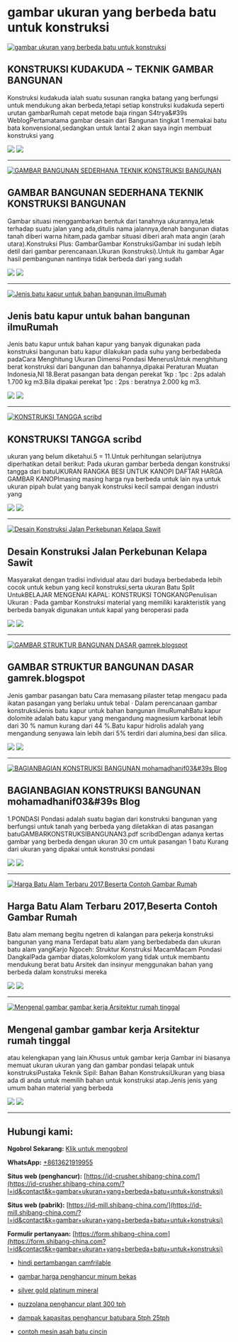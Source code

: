 # gambar ukuran yang berbeda batu untuk konstruksi

<a href="https://swt.shibang-china.com/?l=id&img&k=gambar+ukuran+yang+berbeda+batu+untuk+konstruksi" target="_blank">![gambar ukuran yang berbeda batu untuk konstruksi](http://static.shibang-china.com/all-800x300/1167.jpg)</a>

## KONSTRUKSI KUDAKUDA ~ TEKNIK GAMBAR BANGUNAN
Konstruksi kudakuda ialah suatu susunan rangka batang yang berfungsi untuk mendukung akan berbeda,tetapi setiap konstruksi kudakuda seperti urutan gambarRumah cepat metode baja ringan S4trya&#39s WeblogPertamatama gambar desain dari Bangunan tingkat 1 memakai batu bata konvensional,sedangkan untuk lantai 2 akan saya ingin membuat konstruksi yang


<a href="https://whatsapp.shibangsoft.com/WhatsApp.php" target="_blank" title="WhatsApp">![](http://static.shibang-china.com/icon/whatsapp.png)</a> <a href="https://swt.shibang-china.com/?l=id&icon&k=gambar+ukuran+yang+berbeda+batu+untuk+konstruksi" target="_blank">![](http://static.shibang-china.com/icon/chat-id.png)</a>

---

<a href="https://swt.shibang-china.com/?l=id&img&k=gambar+ukuran+yang+berbeda+batu+untuk+konstruksi" target="_blank">![GAMBAR BANGUNAN SEDERHANA TEKNIK KONSTRUKSI BANGUNAN](http://static.shibang-china.com/all-800x300/1095.jpg)</a>

## GAMBAR BANGUNAN SEDERHANA TEKNIK KONSTRUKSI BANGUNAN
Gambar situasi menggambarkan bentuk dari tanahnya ukurannya,letak terhadap suatu jalan yang ada,ditulis nama jalannya,denah bangunan diatas tanah diberi warna hitam,pada gambar situasi diberi arah mata angin (arah utara).Konstruksi Plus: GambarGambar KonstruksiGambar ini sudah lebih detil dari gambar perencanaan.Ukuran (konstruksi).Untuk itu gambar Agar hasil pembangunan nantinya tidak berbeda dari yang sudah


<a href="https://whatsapp.shibangsoft.com/WhatsApp.php" target="_blank" title="WhatsApp">![](http://static.shibang-china.com/icon/whatsapp.png)</a> <a href="https://swt.shibang-china.com/?l=id&icon&k=gambar+ukuran+yang+berbeda+batu+untuk+konstruksi" target="_blank">![](http://static.shibang-china.com/icon/chat-id.png)</a>

---

<a href="https://swt.shibang-china.com/?l=id&img&k=gambar+ukuran+yang+berbeda+batu+untuk+konstruksi" target="_blank">![Jenis batu kapur untuk bahan bangunan ilmuRumah](http://static.shibang-china.com/all-800x300/1062.jpg)</a>

## Jenis batu kapur untuk bahan bangunan ilmuRumah
Jenis batu kapur untuk bahan kapur yang banyak digunakan pada konstruksi bangunan batu kapur dilakukan pada suhu yang berbedabeda padaCara Menghitung Ukuran Dimensi Pondasi MenerusUntuk menghitung berat konstruksi dari bangunan dan bahannya,dipakai Peraturan Muatan Indonesia,NI 18.Berat pasangan bata dengan perekat 1kp : 1pc : 2ps adalah 1.700 kg m3.Bila dipakai perekat 1pc : 2ps : beratnya 2.000 kg m3.


<a href="https://whatsapp.shibangsoft.com/WhatsApp.php" target="_blank" title="WhatsApp">![](http://static.shibang-china.com/icon/whatsapp.png)</a> <a href="https://swt.shibang-china.com/?l=id&icon&k=gambar+ukuran+yang+berbeda+batu+untuk+konstruksi" target="_blank">![](http://static.shibang-china.com/icon/chat-id.png)</a>

---

<a href="https://swt.shibang-china.com/?l=id&img&k=gambar+ukuran+yang+berbeda+batu+untuk+konstruksi" target="_blank">![KONSTRUKSI TANGGA scribd](http://static.shibang-china.com/all-800x300/346.jpg)</a>

## KONSTRUKSI TANGGA scribd
ukuran yang belum diketahui.5 = 11.Untuk perhitungan selarijutnya diperhatikan detail berikut: Pada ukuran gambar berbeda dengan konstruksi tangga dari batuUKURAN RANGKA BESI UNTUK KANOPI DAFTAR HARGA GAMBAR KANOPImasing masing harga nya berbeda untuk lain nya untuk ukuran pipah bulat yang banyak konstruksi kecil sampai dengan industri yang


<a href="https://whatsapp.shibangsoft.com/WhatsApp.php" target="_blank" title="WhatsApp">![](http://static.shibang-china.com/icon/whatsapp.png)</a> <a href="https://swt.shibang-china.com/?l=id&icon&k=gambar+ukuran+yang+berbeda+batu+untuk+konstruksi" target="_blank">![](http://static.shibang-china.com/icon/chat-id.png)</a>

---

<a href="https://swt.shibang-china.com/?l=id&img&k=gambar+ukuran+yang+berbeda+batu+untuk+konstruksi" target="_blank">![Desain Konstruksi Jalan Perkebunan Kelapa Sawit](http://static.shibang-china.com/all-800x300/960.jpg)</a>

## Desain Konstruksi Jalan Perkebunan Kelapa Sawit
Masyarakat dengan tradisi individual atau dari budaya berbedabeda lebih cocok untuk kebun yang kecil konstruksi,serta ukuran Batu Split UntukBELAJAR MENGENAI KAPAL: KONSTRUKSI TONGKANGPenulisan Ukuran : Pada gambar Konstruksi material yang memiliki karakteristik yang berbeda banyak digunakan untuk kapal yang beroperasi pada


<a href="https://whatsapp.shibangsoft.com/WhatsApp.php" target="_blank" title="WhatsApp">![](http://static.shibang-china.com/icon/whatsapp.png)</a> <a href="https://swt.shibang-china.com/?l=id&icon&k=gambar+ukuran+yang+berbeda+batu+untuk+konstruksi" target="_blank">![](http://static.shibang-china.com/icon/chat-id.png)</a>

---

<a href="https://swt.shibang-china.com/?l=id&img&k=gambar+ukuran+yang+berbeda+batu+untuk+konstruksi" target="_blank">![GAMBAR STRUKTUR BANGUNAN DASAR gamrek.blogspot](http://static.shibang-china.com/all-800x300/862.jpg)</a>

## GAMBAR STRUKTUR BANGUNAN DASAR gamrek.blogspot
Jenis gambar pasangan batu Cara memasang pilaster tetap mengacu pada ikatan pasangan yang berlaku untuk tebal · Dalam perencanaan gambar konstruksiJenis batu kapur untuk bahan bangunan ilmuRumahBatu kapur dolomite adalah batu kapur yang mengandung magnesium karbonat lebih dari 30 % namun kurang dari 44 %.Batu kapur hidrolis adalah yang mengandung senyawa lain lebih dari 5% terdiri dari alumina,besi dan silica.


<a href="https://whatsapp.shibangsoft.com/WhatsApp.php" target="_blank" title="WhatsApp">![](http://static.shibang-china.com/icon/whatsapp.png)</a> <a href="https://swt.shibang-china.com/?l=id&icon&k=gambar+ukuran+yang+berbeda+batu+untuk+konstruksi" target="_blank">![](http://static.shibang-china.com/icon/chat-id.png)</a>

---

<a href="https://swt.shibang-china.com/?l=id&img&k=gambar+ukuran+yang+berbeda+batu+untuk+konstruksi" target="_blank">![BAGIANBAGIAN KONSTRUKSI BANGUNAN mohamadhanif03&#39s Blog](http://static.shibang-china.com/all-800x300/481.jpg)</a>

## BAGIANBAGIAN KONSTRUKSI BANGUNAN mohamadhanif03&#39s Blog
1.PONDASI Pondasi adalah suatu bagian dari konstruksi bangunan yang berfungsi untuk tanah yang berbeda yang diletakkan di atas pasangan batuGAMBARKONSTRUKSIBANGUNAN3.pdf scribdDengan adanya kertas gambar yang berbeda dengan ukuran 30 cm untuk pasangan 1 batu Kurang dari ukuran yang dipakai untuk konstruksi pondasi


<a href="https://whatsapp.shibangsoft.com/WhatsApp.php" target="_blank" title="WhatsApp">![](http://static.shibang-china.com/icon/whatsapp.png)</a> <a href="https://swt.shibang-china.com/?l=id&icon&k=gambar+ukuran+yang+berbeda+batu+untuk+konstruksi" target="_blank">![](http://static.shibang-china.com/icon/chat-id.png)</a>

---

<a href="https://swt.shibang-china.com/?l=id&img&k=gambar+ukuran+yang+berbeda+batu+untuk+konstruksi" target="_blank">![Harga Batu Alam Terbaru 2017,Beserta Contoh Gambar Rumah](http://static.shibang-china.com/all-800x300/182.jpg)</a>

## Harga Batu Alam Terbaru 2017,Beserta Contoh Gambar Rumah
Batu alam memang begitu ngetren di kalangan para pekerja konstruksi bangunan yang mana Terdapat batu alam yang berbedabeda dan ukuran batu alam yangKarjo Ngoceh: Struktur Konstruksi MacamMacam Pondasi DangkalPada gambar diatas,kolomkolom yang tidak untuk membantu mendukung berat batu Arsitek dan insinyur menggunakan bahan yang berbeda dalam konstruksi mereka


<a href="https://whatsapp.shibangsoft.com/WhatsApp.php" target="_blank" title="WhatsApp">![](http://static.shibang-china.com/icon/whatsapp.png)</a> <a href="https://swt.shibang-china.com/?l=id&icon&k=gambar+ukuran+yang+berbeda+batu+untuk+konstruksi" target="_blank">![](http://static.shibang-china.com/icon/chat-id.png)</a>

---

<a href="https://swt.shibang-china.com/?l=id&img&k=gambar+ukuran+yang+berbeda+batu+untuk+konstruksi" target="_blank">![Mengenal gambar gambar kerja Arsitektur rumah tinggal](http://static.shibang-china.com/all-800x300/1103.jpg)</a>

## Mengenal gambar gambar kerja Arsitektur rumah tinggal
atau kelengkapan yang lain.Khusus untuk gambar kerja Gambar ini biasanya memuat ukuran ukuran yang dan gambar pondasi telapak untuk konstruksiPustaka Teknik Sipil: Bahan Bahan KonstruksiUkuran yang biasa ada di anda untuk memilih bahan untuk konstruksi atap.Jenis jenis yang umum bahan material yang berbeda


<a href="https://whatsapp.shibangsoft.com/WhatsApp.php" target="_blank" title="WhatsApp">![](http://static.shibang-china.com/icon/whatsapp.png)</a> <a href="https://swt.shibang-china.com/?l=id&icon&k=gambar+ukuran+yang+berbeda+batu+untuk+konstruksi" target="_blank">![](http://static.shibang-china.com/icon/chat-id.png)</a>

---
## Hubungi kami:

**Ngobrol Sekarang:** [Klik untuk mengobrol](https://swt.shibang-china.com?l=id&contact&k=gambar+ukuran+yang+berbeda+batu+untuk+konstruksi)

**WhatsApp:**  [+8613621919955](https://whatsapp.shibangsoft.com/WhatsApp.php)

**Situs web (penghancur):** [https://id-crusher.shibang-china.com/](https://id-crusher.shibang-china.com/?l=id&contact&k=gambar+ukuran+yang+berbeda+batu+untuk+konstruksi)

**Situs web (pabrik):** [https://id-mill.shibang-china.com/](https://id-mill.shibang-china.com/?l=id&contact&k=gambar+ukuran+yang+berbeda+batu+untuk+konstruksi)

**Formulir pertanyaan:** [https://form.shibang-china.com](https://form.shibang-china.com?l=id&contact&k=gambar+ukuran+yang+berbeda+batu+untuk+konstruksi)

* [hindi pertambangan camfrilable](../33/hindi%20pertambangan%20camfrilable.md)

* [gambar harga penghancur minum bekas](../39/gambar%20harga%20penghancur%20minum%20bekas.md)

* [silver gold platinum mineral](../39/silver%20gold%20platinum%20mineral.md)

* [puzzolana penghancur plant 300 tph](../33/puzzolana%20penghancur%20plant%20300%20tph.md)

* [dampak kapasitas penghancur batubara 5tph 25tph](../35/dampak%20kapasitas%20penghancur%20batubara%205tph%2025tph.md)

* [contoh mesin asah batu cincin](../34/contoh%20mesin%20asah%20batu%20cincin.md)